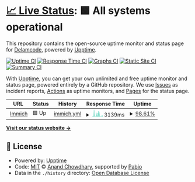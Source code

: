 # [📈 Live Status](https://Delamcode.github.io/UpptimeBot): <!--live status--> **🟩 All systems operational**

This repository contains the open-source uptime monitor and status page for [Delamcode](https://Delamcode.github.io/UpptimeBot), powered by [Upptime](https://github.com/upptime/upptime).

[![Uptime CI](https://github.com/Delamcode/UpptimeBot/workflows/Uptime%20CI/badge.svg)](https://github.com/Delamcode/UpptimeBot/actions?query=workflow%3A%22Uptime+CI%22)
[![Response Time CI](https://github.com/Delamcode/UpptimeBot/workflows/Response%20Time%20CI/badge.svg)](https://github.com/Delamcode/UpptimeBot/actions?query=workflow%3A%22Response+Time+CI%22)
[![Graphs CI](https://github.com/Delamcode/UpptimeBot/workflows/Graphs%20CI/badge.svg)](https://github.com/Delamcode/UpptimeBot/actions?query=workflow%3A%22Graphs+CI%22)
[![Static Site CI](https://github.com/Delamcode/UpptimeBot/workflows/Static%20Site%20CI/badge.svg)](https://github.com/Delamcode/UpptimeBot/actions?query=workflow%3A%22Static+Site+CI%22)
[![Summary CI](https://github.com/Delamcode/UpptimeBot/workflows/Summary%20CI/badge.svg)](https://github.com/Delamcode/UpptimeBot/actions?query=workflow%3A%22Summary+CI%22)

With [Upptime](https://upptime.js.org), you can get your own unlimited and free uptime monitor and status page, powered entirely by a GitHub repository. We use [Issues](https://github.com/Delamcode/UpptimeBot/issues) as incident reports, [Actions](https://github.com/Delamcode/UpptimeBot/actions) as uptime monitors, and [Pages](https://Delamcode.github.io/UpptimeBot) for the status page.

<!--start: status pages-->
<!-- This summary is generated by Upptime (https://github.com/upptime/upptime) -->
<!-- Do not edit this manually, your changes will be overwritten -->
<!-- prettier-ignore -->
| URL | Status | History | Response Time | Uptime |
| --- | ------ | ------- | ------------- | ------ |
| <img alt="" src="https://icons.duckduckgo.com/ip3/delamcode.duckdns.org.ico" height="13"> [Immich](https://delamcode.duckdns.org:10443) | 🟩 Up | [immich.yml](https://github.com/Delamcode/UpptimeBot/commits/HEAD/history/immich.yml) | <details><summary><img alt="Response time graph" src="./graphs/immich/response-time-week.png" height="20"> 3139ms</summary><br><a href="https://Delamcode.github.io/UpptimeBot/history/immich"><img alt="Response time 3220" src="https://img.shields.io/endpoint?url=https%3A%2F%2Fraw.githubusercontent.com%2FDelamcode%2FUpptimeBot%2FHEAD%2Fapi%2Fimmich%2Fresponse-time.json"></a><br><a href="https://Delamcode.github.io/UpptimeBot/history/immich"><img alt="24-hour response time 6098" src="https://img.shields.io/endpoint?url=https%3A%2F%2Fraw.githubusercontent.com%2FDelamcode%2FUpptimeBot%2FHEAD%2Fapi%2Fimmich%2Fresponse-time-day.json"></a><br><a href="https://Delamcode.github.io/UpptimeBot/history/immich"><img alt="7-day response time 3139" src="https://img.shields.io/endpoint?url=https%3A%2F%2Fraw.githubusercontent.com%2FDelamcode%2FUpptimeBot%2FHEAD%2Fapi%2Fimmich%2Fresponse-time-week.json"></a><br><a href="https://Delamcode.github.io/UpptimeBot/history/immich"><img alt="30-day response time 3456" src="https://img.shields.io/endpoint?url=https%3A%2F%2Fraw.githubusercontent.com%2FDelamcode%2FUpptimeBot%2FHEAD%2Fapi%2Fimmich%2Fresponse-time-month.json"></a><br><a href="https://Delamcode.github.io/UpptimeBot/history/immich"><img alt="1-year response time 3220" src="https://img.shields.io/endpoint?url=https%3A%2F%2Fraw.githubusercontent.com%2FDelamcode%2FUpptimeBot%2FHEAD%2Fapi%2Fimmich%2Fresponse-time-year.json"></a></details> | <details><summary><a href="https://Delamcode.github.io/UpptimeBot/history/immich">98.61%</a></summary><a href="https://Delamcode.github.io/UpptimeBot/history/immich"><img alt="All-time uptime 99.32%" src="https://img.shields.io/endpoint?url=https%3A%2F%2Fraw.githubusercontent.com%2FDelamcode%2FUpptimeBot%2FHEAD%2Fapi%2Fimmich%2Fuptime.json"></a><br><a href="https://Delamcode.github.io/UpptimeBot/history/immich"><img alt="24-hour uptime 96.46%" src="https://img.shields.io/endpoint?url=https%3A%2F%2Fraw.githubusercontent.com%2FDelamcode%2FUpptimeBot%2FHEAD%2Fapi%2Fimmich%2Fuptime-day.json"></a><br><a href="https://Delamcode.github.io/UpptimeBot/history/immich"><img alt="7-day uptime 98.61%" src="https://img.shields.io/endpoint?url=https%3A%2F%2Fraw.githubusercontent.com%2FDelamcode%2FUpptimeBot%2FHEAD%2Fapi%2Fimmich%2Fuptime-week.json"></a><br><a href="https://Delamcode.github.io/UpptimeBot/history/immich"><img alt="30-day uptime 99.49%" src="https://img.shields.io/endpoint?url=https%3A%2F%2Fraw.githubusercontent.com%2FDelamcode%2FUpptimeBot%2FHEAD%2Fapi%2Fimmich%2Fuptime-month.json"></a><br><a href="https://Delamcode.github.io/UpptimeBot/history/immich"><img alt="1-year uptime 99.32%" src="https://img.shields.io/endpoint?url=https%3A%2F%2Fraw.githubusercontent.com%2FDelamcode%2FUpptimeBot%2FHEAD%2Fapi%2Fimmich%2Fuptime-year.json"></a></details>

<!--end: status pages-->

[**Visit our status website →**](https://Delamcode.github.io/UpptimeBot)

## 📄 License

- Powered by: [Upptime](https://github.com/upptime/upptime)
- Code: [MIT](./LICENSE) © [Anand Chowdhary](https://anandchowdhary.com), supported by [Pabio](https://pabio.com)
- Data in the `./history` directory: [Open Database License](https://opendatacommons.org/licenses/odbl/1-0/)
